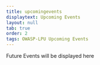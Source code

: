```yaml
---
title: upcomingevents
displaytext: Upcoming Events
layout: null
tab: true
order: 2
tags: OWASP-LPU Upcoming Events
---
```


Future Events will be displayed here 
